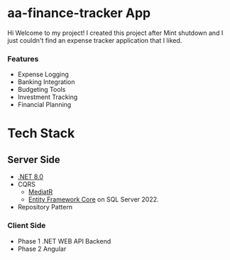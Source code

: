 # aa-finance-tracker App

Hi Welcome to my project! I created this project after Mint shutdown and I just couldn't find an expense tracker application that I liked. 

### Features

- Expense Logging
- Banking Integration
- Budgeting Tools
- Investment Tracking
- Financial Planning

# Tech Stack

## Server Side

- [.NET 8.0](https://github.com/dotnet/core)
- CQRS
  - [MediatR](https://github.com/jbogard/MediatR)
  - [Entity Framework Core](https://github.com/aspnet/EntityFrameworkCore) on SQL Server 2022.
- Repository Pattern

### Client Side

- Phase 1 .NET WEB API Backend
- Phase 2 Angular
